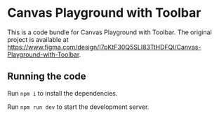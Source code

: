 
  # Canvas Playground with Toolbar

  This is a code bundle for Canvas Playground with Toolbar. The original project is available at https://www.figma.com/design/I7pKtF30Q5SLI83TtHDFQl/Canvas-Playground-with-Toolbar.

  ## Running the code

  Run `npm i` to install the dependencies.

  Run `npm run dev` to start the development server.
  